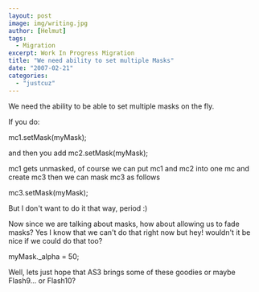 ```yaml
---
layout: post
image: img/writing.jpg
author: [Helmut]
tags:
  - Migration
excerpt: Work In Progress Migration
title: "We need ability to set multiple Masks"
date: "2007-02-21"
categories: 
  - "justcuz"
---
```


We need the ability to be able to set multiple masks on the fly.

If you do:

mc1.setMask(myMask);

and then you add mc2.setMask(myMask);

mc1 gets unmasked, of course we can put mc1 and mc2 into one mc and create mc3 then we can mask mc3 as follows

mc3.setMask(myMask);

But I don't want to do it that way, period :)

Now since we are talking about masks, how about allowing us to fade masks? Yes I know that we can't do that right now but hey! wouldn't it be nice if we could do that too?

myMask.\_alpha = 50;

Well, lets just hope that AS3 brings some of these goodies or maybe Flash9... or Flash10?
